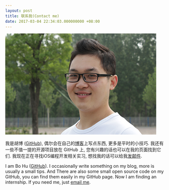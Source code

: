 ```yaml
---
layout: post
title: 联系我(Contact me)
date: 2017-03-04 22:34:03.000000000 +08:00
---
```


![](assets/images/photo.jpeg)

我是胡博 ([GitHub](https://github.com/billhu1996)), 偶尔会在自己的[博客](https://billhubo.com)上写点东西, 更多是平时的小技巧. 我还有一些不值一提的开源项目放在 GitHub 上, 您有兴趣的话也可以在我的页面找到它们. 我现在正在寻找iOS编程开发相关实习, 想找我的话可以给我[发邮件](mailto:billhu1996@gmail.com). 

I am Bo Hu ([GitHub](https://github.com/billhu1996)). I occasionally write something on my blog, more is usually a small tips. And There are also some small open source code on my GitHub, you can find them easily in my GitHub page. Now I am finding an internship. If you need me, just [email me](mailto:billhu1996@gmail.com).

<center>

<h1>
<a href="https://billhubo.com" class="fa fa-globe"></a>
<a href="https://github.com/billhu1996" class="fa fa-github"></a>
<a href="https://www.linkedin.com/in/%E5%8D%9A-%E8%83%A1-71821a109/" class="fa fa-linkedin"></a>
<a href="http://weibo.com/u/2028527995" class="fa fa-weibo"></a>
<a href="mailto:billhu1996@gmail.com" class="fa fa-envelope"></a>
</h1>

</center>
